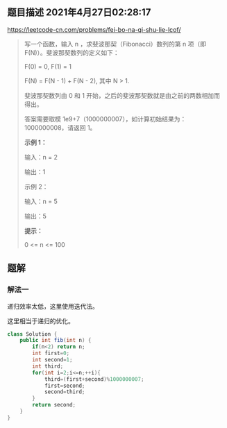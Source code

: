 ## 题目描述	2021年4月27日02:28:17

https://leetcode-cn.com/problems/fei-bo-na-qi-shu-lie-lcof/

> 写一个函数，输入 n ，求斐波那契（Fibonacci）数列的第 n 项（即 F(N)）。斐波那契数列的定义如下：
>
> F(0) = 0,   F(1) = 1
>
> F(N) = F(N - 1) + F(N - 2), 其中 N > 1.
>
> 斐波那契数列由 0 和 1 开始，之后的斐波那契数就是由之前的两数相加而得出。
>
> 答案需要取模 1e9+7（1000000007），如计算初始结果为：1000000008，请返回 1。
>
>  
>
> **示例 1：**
>
> 输入：n = 2
>
> 输出：1
>
> 示例 2：
>
> 输入：n = 5
>
> 输出：5
>
> **提示：**
>
> 0 <= n <= 100
>

## 题解

### 解法一

递归效率太低，这里使用迭代法。

这里相当于递归的优化。

```java
class Solution {
    public int fib(int n) {
        if(n<2) return n;
        int first=0;
        int second=1;
        int third;
        for(int i=2;i<=n;++i){
            third=(first+second)%1000000007;
            first=second;
            second=third;
        }
        return second;
    }
}
```

